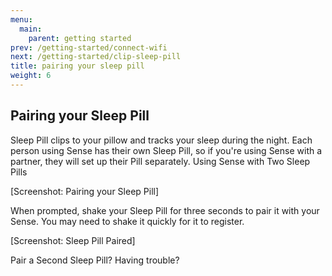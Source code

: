 ```yaml
---
menu:
  main:
    parent: getting started
prev: /getting-started/connect-wifi
next: /getting-started/clip-sleep-pill
title: pairing your sleep pill
weight: 6
---
```


## Pairing your Sleep Pill


Sleep Pill clips to your pillow and tracks your sleep during the night. Each person using Sense has their own Sleep Pill, so if you're using Sense with a partner, they will set up their Pill separately. Using Sense with Two Sleep Pills


[Screenshot: Pairing your Sleep Pill]


When prompted, shake your Sleep Pill for three seconds to pair it with your Sense. You may need to shake it quickly for it to register.


[Screenshot: Sleep Pill Paired]



Pair a Second Sleep Pill?
Having trouble?

